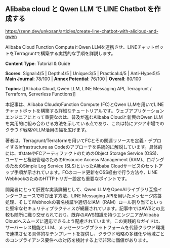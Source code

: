 ## Alibaba cloud と Qwen LLM で LINE Chatbot を作成する

https://zenn.dev/unkosan/articles/create-line-chatbot-with-alicloud-and-qwen

Alibaba Cloud Function ComputeとQwen LLMを連携させ、LINEチャットボットをTerragruntで構築する実践的な手順を詳説します。

**Content Type**: Tutorial & Guide

**Scores**: Signal:4/5 | Depth:4/5 | Unique:3/5 | Practical:4/5 | Anti-Hype:5/5
**Main Journal**: 78/100 | **Annex Potential**: 76/100 | **Overall**: 80/100

**Topics**: [[Alibaba Cloud, Qwen LLM, LINE Messaging API, Terragrunt / Terraform, Serverless Functions]]

本記事は、Alibaba CloudのFunction Compute (FC)とQwen LLMを用いてLINEチャットボットを構築する詳細なチュートリアルです。ウェブアプリケーションエンジニアにとって重要なのは、普及が進むAlibaba Cloudと新興のQwen LLMを実用的に組み合わせる方法を示している点であり、これは特にアジア市場でのクラウド戦略やLLM活用の幅を広げます。

著者は、Terragrunt/Terraformを用いてFCとその関連リソースを定義・デプロイするInfrastructure as Codeのアプローチを系統的に解説しています。具体的には、tfstateやFCアーティファクトのためのObject Storage Service (OSS)、ユーザーと権限管理のためのResource Access Management (RAM)、ロギングのためのSimple Log Service (SLS)といったAlibaba Cloudサービスのセットアップ手順が示されています。FCのコード更新をOSS経由で行う方法や、LINE WebhookのためのHTTPトリガー設定も重要なポイントです。

開発者にとって肝要な実装詳細として、Qwen LLMをOpenAIライブラリ互換インターフェースで呼び出す方法、LINE Messaging APIを用いたメッセージ応答処理、そしてWebhookの署名検証や適切なIAM（RAM）ロール割り当てといった堅牢なセキュリティプラクティスが網羅されています。記事中ではAWSとの比較も随所に織り交ぜられており、既存のAWS知識を持つエンジニアがAlibaba Cloudへスムーズに適応できるよう配慮されています。この実践的なガイドは、サーバーレス機能とLLM、メッセージングプラットフォームを代替クラウド環境で連携させる具体的なテンプレートを提供し、クラウド戦略の多様化や地域ごとのコンプライアンス要件への対応を検討する上で非常に価値があります。